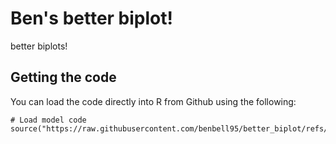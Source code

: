 # Ben's better biplot!

better biplots!

## Getting the code

You can load the code directly into R from Github using the following:

```
# Load model code
source("https://raw.githubusercontent.com/benbell95/better_biplot/refs/heads/main/r/better_biplot.r")
```



